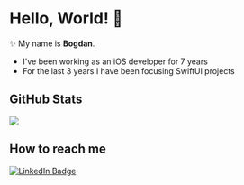 # Hello, World! 👋

✨ My name is **Bogdan**. 

- I've been working as an iOS developer for 7 years
- For the last 3 years I have been focusing SwiftUI projects


## GitHub Stats

<img src="https://github-readme-stats-sigma-five.vercel.app/api?username=bystritskiy&count_private=true&show_icons=true&hide_title=true&hide_border=true"/>

## How to reach me

[![LinkedIn Badge](https://img.shields.io/badge/bystritskiy-linkedin-blue?style=for-the-badge&logo=linkedin)](https://www.linkedin.com/in/bystritskiy/)
